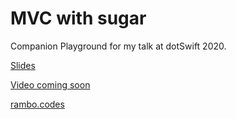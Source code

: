 # MVC with sugar

Companion Playground for my talk at dotSwift 2020.

[Slides](./MVCWithSugar.pdf)

[Video coming soon](#)

[rambo.codes](https://rambo.codes)